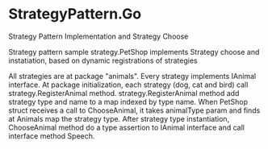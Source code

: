 # StrategyPattern.Go
Strategy Pattern Implementation and Strategy Choose

Strategy pattern sample
strategy.PetShop implements Strategy choose and instatiation, based on dynamic registrations of strategies

All strategies are at package "animals". Every strategy implements IAnimal interface.
At package initialization, each strategy (dog, cat and bird) call strategy.RegisterAnimal method.
strategy.RegisterAnimal method add strategy type and name to a map indexed by type name.
When PetShop struct receives a call to ChooseAnimal, it takes animalType param and finds at Animals map the strategy type.
After strategy type instantiation, ChooseAnimal method do a type assertion to IAnimal interface and call interface method Speech.
 
